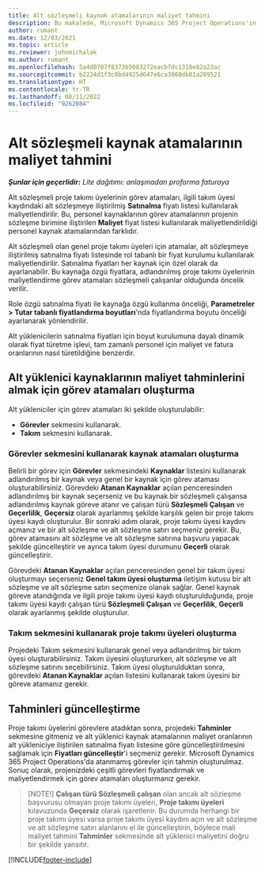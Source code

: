 ```yaml
---
title: Alt sözleşmeli kaynak atamalarının maliyet tahmini
description: Bu makalede, Microsoft Dynamics 365 Project Operations'ın alt sözleşmeli kaynak atamalarının maliyet tahminini nasıl hesapladığı açıklanmaktadır.
author: rumant
ms.date: 12/03/2021
ms.topic: article
ms.reviewer: johnmichalak
ms.author: rumant
ms.openlocfilehash: 5a4d0707f8373b5083272eacb7dc1318e82a23ac
ms.sourcegitcommit: b2224d1f3c0bd4925d647e6ca3960db81a209521
ms.translationtype: HT
ms.contentlocale: tr-TR
ms.lasthandoff: 08/11/2022
ms.locfileid: "9262084"
---
```

# <a name="cost-estimation-of-subcontracted-resource-assignments"></a>Alt sözleşmeli kaynak atamalarının maliyet tahmini

_**Şunlar için geçerlidir:** Lite dağıtımı: anlaşmadan proforma faturaya_

Alt sözleşmeli proje takımı üyelerinin görev atamaları, ilgili takım üyesi kaydındaki alt sözleşmeye iliştirilmiş **Satınalma** fiyatı listesi kullanılarak maliyetlendirilir. Bu, personel kaynaklarının görev atamalarının projenin sözleşme birimine iliştirilen **Maliyet** fiyat listesi kullanılarak maliyetlendirildiği personel kaynak atamalarından farklıdır. 

Alt sözleşmeli olan genel proje takımı üyeleri için atamalar, alt sözleşmeye iliştirilmiş satınalma fiyatı listesinde rol tabanlı bir fiyat kurulumu kullanılarak maliyetlendirilir. Satınalma fiyatları her kaynak için özel olarak da ayarlanabilir. Bu kaynağa özgü fiyatlara, adlandırılmış proje takımı üyelerinin maliyetlendirme görev atamaları sözleşmeli çalışanlar olduğunda öncelik verilir. 

Role özgü satınalma fiyatı ile kaynağa özgü kullanma önceliği, **Parametreler > Tutar tabanlı fiyatlandırma boyutları**'nda fiyatlandırma boyutu önceliği ayarlanarak yönlendirilir.

Alt yüklenicilerin satınalma fiyatları için boyut kurulumuna dayalı dinamik olarak fiyat türetme işlevi, tam zamanlı personel için maliyet ve fatura oranlarının nasıl türetildiğine benzerdir. 

## <a name="creating-task-assignments-for-getting-cost-estimates-of-subcontractor-resources"></a>Alt yüklenici kaynaklarının maliyet tahminlerini almak için görev atamaları oluşturma

Alt yükleniciler için görev atamaları iki şekilde oluşturulabilir: 
- **Görevler** sekmesini kullanarak.
- **Takım** sekmesini kullanarak.

### <a name="creating-resources-assignments-using-the-tasks-tab"></a>Görevler sekmesini kullanarak kaynak atamaları oluşturma
Belirli bir görev için **Görevler** sekmesindeki **Kaynaklar** listesini kullanarak adlandırılmış bir kaynak veya genel bir kaynak için görev ataması oluşturabilirsiniz. Görevdeki **Atanan Kaynaklar** açılan penceresinden adlandırılmış bir kaynak seçerseniz ve bu kaynak bir sözleşmeli çalışansa adlandırılmış kaynak göreve atanır ve çalışan türü **Sözleşmeli Çalışan** ve **Geçerlilik**, **Geçersiz** olarak ayarlanmış şekilde karşılık gelen bir proje takımı üyesi kaydı oluşturulur. Bir sonraki adım olarak, proje takımı üyesi kaydını açmanız ve bir alt sözleşme ve alt sözleşme satırı seçmeniz gerekir. Bu, görev atamasını alt sözleşme ve alt sözleşme satırına başvuru yapacak şekilde güncelleştirir ve ayrıca takım üyesi durumunu **Geçerli** olarak güncelleştirir.

Görevdeki **Atanan Kaynaklar** açılan penceresinden genel bir takım üyesi oluşturmayı seçerseniz **Genel takım üyesi oluşturma** iletişim kutusu bir alt sözleşme ve alt sözleşme satırı seçmenize olanak sağlar. Genel kaynak göreve atandığında ve ilgili proje takımı üyesi kaydı oluşturulduğunda, proje takımı üyesi kaydı çalışan türü **Sözleşmeli Çalışan** ve **Geçerlilik**, **Geçerli** olarak ayarlanmış şekilde oluşturulur.

### <a name="creating-project-team-members-using-the-team-tab"></a>Takım sekmesini kullanarak proje takımı üyeleri oluşturma
Projedeki Takım sekmesini kullanarak genel veya adlandırılmış bir takım üyesi oluşturabilirsiniz. Takım üyesini oluştururken, alt sözleşme ve alt sözleşme satırını seçebilirsiniz. Takım üyesi oluşturulduktan sonra, görevdeki **Atanan Kaynaklar** açılan listesini kullanarak takım üyesini bir göreve atamanız gerekir. 

## <a name="updating-estimates"></a>Tahminleri güncelleştirme
Proje takımı üyelerini görevlere atadıktan sonra, projedeki **Tahminler** sekmesine gitmeniz ve alt yüklenici kaynak atamalarının maliyet oranlarının alt yükleniciye iliştirilen satınalma fiyatı listesine göre güncelleştirilmesini sağlamak için **Fiyatları güncelleştir**'i seçmeniz gerekir. Microsoft Dynamics 365 Project Operations'da atanmamış görevler için tahmin oluşturulmaz. Sonuç olarak, projenizdeki çeşitli görevleri fiyatlandırmak ve maliyetlendirmek için görev atamaları oluşturmanız gerekir. 

> [NOTE!] **Çalışan türü** **Sözleşmeli çalışan** olan ancak alt sözleşme başvurusu olmayan proje takımı üyeleri, **Proje takımı üyeleri** kılavuzunda **Geçersiz** olarak işaretlenir. Bu durumda herhangi bir proje takımı üyesi varsa proje takımı üyesi kaydını açın ve alt sözleşme ve alt sözleşme satırı alanlarını el ile güncelleştirin, böylece mali maliyet tahmini **Tahminler** sekmesinde alt yüklenici maliyetini doğru bir şekilde yansıtır. 


[!INCLUDE[footer-include](../../includes/footer-banner.md)]
